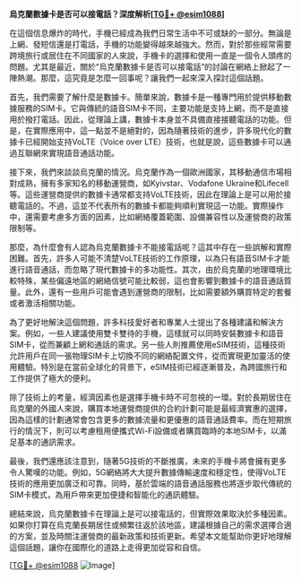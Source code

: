 **烏克蘭數據卡是否可以接電話？深度解析[[TG💪+ @esim1088](https://t.me/s/esim1088)]**

在這個信息爆炸的時代，手機已經成為我們日常生活中不可或缺的一部分。無論是上網、發短信還是打電話，手機的功能變得越來越強大。然而，對於那些經常需要跨境旅行或居住在不同國家的人來說，手機卡的選擇和使用一直是一個令人頭疼的問題。尤其是最近，關於“烏克蘭數據卡是否可以接電話”的討論在網絡上掀起了一陣熱潮。那麼，這究竟是怎麼一回事呢？讓我們一起來深入探討這個話題。

首先，我們需要了解什麼是數據卡。簡單來說，數據卡是一種專門用於提供移動數據服務的SIM卡。它與傳統的語音SIM卡不同，主要功能是支持上網，而不是直接用於撥打電話。因此，從理論上講，數據卡本身並不具備直接接聽電話的功能。但是，在實際應用中，這一點並不是絕對的，因為隨著技術的進步，許多現代化的數據卡已經開始支持VoLTE（Voice over LTE）技術，也就是說，這些數據卡可以通過互聯網來實現語音通話功能。

接下來，我們來談談烏克蘭的情況。烏克蘭作為一個歐洲國家，其移動通信市場相對成熟，擁有多家知名的移動運營商，如Kyivstar、Vodafone Ukraine和Lifecell等。這些運營商提供的數據卡通常都支持VoLTE技術，因此在理論上是可以用於接聽電話的。不過，這並不代表所有的數據卡都能夠順利實現這一功能。實際操作中，還需要考慮多方面的因素，比如網絡覆蓋範圍、設備兼容性以及運營商的政策限制等。

那麼，為什麼會有人認為烏克蘭數據卡不能接電話呢？這其中存在一些誤解和實際困難。首先，許多人可能不清楚VoLTE技術的工作原理，以為只有語音SIM卡才能進行語音通話，而忽略了現代數據卡的多功能性。其次，由於烏克蘭的地理環境比較特殊，某些偏遠地區的網絡信號可能比較弱，這也會影響到數據卡的語音通話質量。此外，還有一些用戶可能會遇到運營商的限制，比如需要額外購買特定的套餐或者激活相關功能。

為了更好地解決這個問題，許多科技愛好者和專業人士提出了各種建議和解決方案。例如，一些人建議使用雙卡雙待的手機，這樣就可以同時安裝數據卡和語音SIM卡，從而兼顧上網和通話的需求。另一些人則推薦使用eSIM技術，這種技術允許用戶在同一張物理SIM卡上切換不同的網絡配置文件，從而實現更加靈活的使用體驗。特別是在當前全球化的背景下，eSIM技術已經逐漸普及，為跨國旅行和工作提供了極大的便利。

除了技術上的考量，經濟因素也是選擇手機卡時不可忽視的一環。對於長期居住在烏克蘭的外國人來說，購買本地運營商提供的合約計劃可能是最經濟實惠的選擇，因為這樣的計劃通常會包含更多的數據流量和更優惠的語音通話費率。而在短期旅行的情況下，則可以考慮租用便攜式Wi-Fi設備或者購買臨時的本地SIM卡，以滿足基本的通訊需求。

最後，我們還應該注意到，隨著5G技術的不斷推廣，未來的手機卡將會擁有更多令人驚嘆的功能。例如，5G網絡將大大提升數據傳輸速度和穩定性，使得VoLTE技術的應用更加廣泛和可靠。同時，基於雲端的語音通話服務也將逐步取代傳統的SIM卡模式，為用戶帶來更加便捷和智能化的通訊體驗。

總結來說，烏克蘭數據卡在理論上是可以接電話的，但實際效果取決於多種因素。如果你打算在烏克蘭長期居住或頻繁往返於該地區，建議根據自己的需求選擇合適的方案，並及時關注運營商的最新政策和技術更新。希望本文能幫助你更好地理解這個話題，讓你在國際化的道路上走得更加從容和自信。

[[TG💪+ @esim1088](https://t.me/s/esim1088) ![Image](https://i.postimg.cc/4NQfJmqS/Snipaste-2025-05-13-00-14-12.png)]